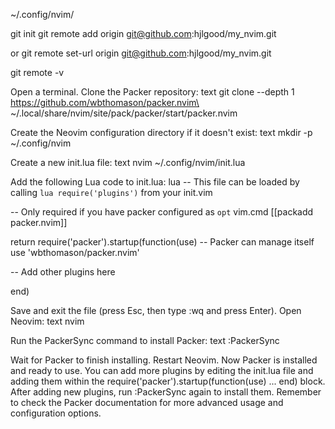 ~/.config/nvim/

git init
git remote add origin git@github.com:hjlgood/my_nvim.git

or
git remote set-url origin git@github.com:hjlgood/my_nvim.git

git remote -v



Open a terminal.
Clone the Packer repository:
text
git clone --depth 1 https://github.com/wbthomason/packer.nvim\
 ~/.local/share/nvim/site/pack/packer/start/packer.nvim

Create the Neovim configuration directory if it doesn't exist:
text
mkdir -p ~/.config/nvim

Create a new init.lua file:
text
nvim ~/.config/nvim/init.lua

Add the following Lua code to init.lua:
lua
-- This file can be loaded by calling `lua require('plugins')` from your init.vim

-- Only required if you have packer configured as `opt`
vim.cmd [[packadd packer.nvim]]

return require('packer').startup(function(use)
  -- Packer can manage itself
  use 'wbthomason/packer.nvim'

  -- Add other plugins here

end)

Save and exit the file (press Esc, then type :wq and press Enter).
Open Neovim:
text
nvim

Run the PackerSync command to install Packer:
text
:PackerSync

Wait for Packer to finish installing.
Restart Neovim.
Now Packer is installed and ready to use. You can add more plugins by editing the init.lua file and adding them within the require('packer').startup(function(use) ... end) block. After adding new plugins, run :PackerSync again to install them.
Remember to check the Packer documentation for more advanced usage and configuration options.
